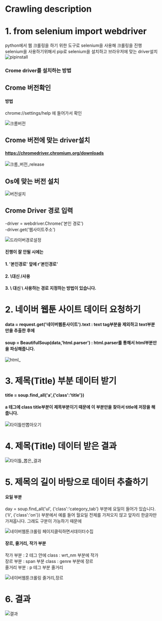 # Crawling description


# 1. from selenium import webdriver
python에서 웹 크롤링을 하기 위한 도구로 selenium을 사용해 크롤링을 진행  
selenium을 사용하기위해서 pip로 selenium을 설치하고 브라우저에 맞는 driver설치  
![pipinstall](https://user-images.githubusercontent.com/62277037/130061077-5c4dbce2-8a21-4dd5-9c62-aa8f336df138.PNG)  

### Crome driver를 설치하는 방법 

## Crome 버전확인
#### 방법
chrome://settings/help 에 들어가서 확인


![크롬버전](https://user-images.githubusercontent.com/62277037/130061068-52f51618-4990-42b5-bfd3-4812d904bdfa.PNG)

## Crome 버전에 맞는 driver설치  
#### https://chromedriver.chromium.org/downloads  


![크롬_버전_release](https://user-images.githubusercontent.com/62277037/130061070-d10bdd6b-12a6-422d-9892-357a2e2c24b5.PNG)  


## Os에 맞는 버전 설치  


![버전설치](https://user-images.githubusercontent.com/62277037/130061073-0298b31b-4e30-44a7-99d2-ad2cfa2039c6.PNG)

## Crome Driver 경로 입력  
-driver = webdriver.Chrome('본인 경로')  
-driver.get('웹사이트주소')  


![드라이버경로설정](https://user-images.githubusercontent.com/62277037/130061075-688826ec-29df-4e7c-837b-913d003c3049.PNG)  


#### 진행이 잘 안될 시에는  
#### 1. '본인경로' 앞에 r'본인경로'  
#### 2. \대신 /사용  
#### 3. \ 대신 \\ 사용하는 경로 지정하는 방법이 있습니다.  


# 2. 네이버 웹툰 사이트 데이터 요청하기  


#### data = request.get('네이버웹툰사이트').text : text tag부분을 제외하고 text부분만을 추출한 후에
#### soup = BeautifulSoup(data,'html.parser') : html.parser를 통해서 html부분만을 파싱해줍니다.  


![html_](https://user-images.githubusercontent.com/62277037/130057480-e82524bf-fd74-4171-9fbd-b84a8787748f.PNG)


# 3. 제목(Title) 부분 데이터 받기
#### title = soup.find_all('a',{'class':'title'}) 
#### a 테그에 class title부분이 제목부분이기 때문에 이 부분만을 찾아서 title에 저장을 해줍니다. 
![타이틀만뽑아오기](https://user-images.githubusercontent.com/62277037/130057085-f9d0ce0c-a5a2-4b48-8549-b18a892bba02.PNG)


# 4. 제목(Title) 데이터 받은 결과
![타이틀_뽑은_결과](https://user-images.githubusercontent.com/62277037/130057511-e8a006ae-5cb1-4e73-a695-ac3437371d69.PNG)


# 5. 제목의 길이 바탕으로 데이터 추출하기
#### 요일 부분
day = soup.find_all('ul', {'class':'category_tab'} 부분에 요일이 들어가 있습니다.  
('li', {'class':'on'}) 부분에서 예를 들어 월요일 전체를 가져오지 않고 앞자리 한글자만 가져옵니다. 그래도 구분이 가능하기 때문에  


![네이버웹툰크롤링 페이지클릭하면서데이터수집](https://user-images.githubusercontent.com/62277037/130057512-0e40754e-08c1-482a-b818-cecf59085676.PNG)


#### 장르, 줄거리, 작가 부분  
작가 부분 : 2 테그 안에 class : wrt_nm 부분에 작가  
장르 부분 : span 부분 class : genre 부분에 장르  
줄거리 부분 : p 테그 부분 줄거리  


![네이버웹툰크롤링 줄거리,장르](https://user-images.githubusercontent.com/62277037/130057516-7a14a23c-8226-4dc5-8159-1b8713a28ce2.PNG)


# 6. 결과
![결과](https://user-images.githubusercontent.com/62277037/130059389-84a3f6a2-6aae-44b7-acd8-e666ba71cde5.PNG)
